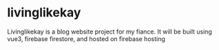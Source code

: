 # livinglikekay
Livinglikekay is a blog website project for my fiance. It will be built using vue3, firebase firestore, and hosted on firebase hosting

